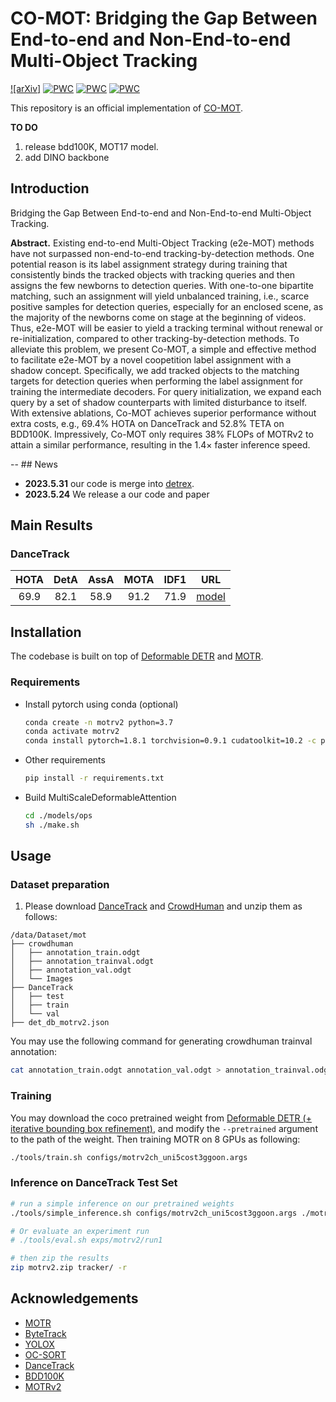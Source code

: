 # CO-MOT: Bridging the Gap Between End-to-end and Non-End-to-end Multi-Object Tracking


[![arXiv]](https://arxiv.org/abs/2305.12724)
[![PWC](https://img.shields.io/endpoint.svg?url=https://paperswithcode.com/badge/bridging-the-gap-between-end-to-end-and-non/multi-object-tracking-on-dancetrack)](https://paperswithcode.com/sota/multi-object-tracking-on-dancetrack?p=bridging-the-gap-between-end-to-end-and-non)
[![PWC](https://img.shields.io/endpoint.svg?url=https://paperswithcode.com/badge/bridging-the-gap-between-end-to-end-and-non/multi-object-tracking-on-bdd100k)](https://paperswithcode.com/sota/multi-object-tracking-on-bdd100k?p=bridging-the-gap-between-end-to-end-and-non)
[![PWC](https://img.shields.io/endpoint.svg?url=https://paperswithcode.com/badge/bridging-the-gap-between-end-to-end-and-non/multi-object-tracking-on-mot17)](https://paperswithcode.com/sota/multi-object-tracking-on-mot17?p=bridging-the-gap-between-end-to-end-and-non)
<!-- [![PWC](https://img.shields.io/endpoint.svg?url=https://paperswithcode.com/badge/motrv2-bootstrapping-end-to-end-multi-object/multi-object-tracking-on-dancetrack)](https://paperswithcode.com/sota/multi-object-tracking-on-dancetrack?p=motrv2-bootstrapping-end-to-end-multi-object)
[![PWC](https://img.shields.io/endpoint.svg?url=https://paperswithcode.com/badge/motrv2-bootstrapping-end-to-end-multi-object/multiple-object-tracking-on-bdd100k)](https://paperswithcode.com/sota/multiple-object-tracking-on-bdd100k?p=motrv2-bootstrapping-end-to-end-multi-object) -->

This repository is an official implementation of [CO-MOT](https://arxiv.org/abs/2305.12724).



**TO DO**
1. release bdd100K, MOT17 model.
2. add DINO backbone

## Introduction

Bridging the Gap Between End-to-end and Non-End-to-end Multi-Object Tracking.

<!-- ![Overview](https://raw.githubusercontent.com/zyayoung/oss/main/motrv2_main.jpg) -->

**Abstract.** Existing end-to-end Multi-Object Tracking (e2e-MOT) methods have not surpassed non-end-to-end tracking-by-detection methods. One potential reason is its label assignment strategy during training that consistently binds the tracked objects with tracking queries and then assigns the few newborns to detection queries. With one-to-one bipartite matching, such an assignment will yield unbalanced training, i.e., scarce positive samples for detection queries, especially for an enclosed scene, as the majority of the newborns come on stage at the beginning of videos. Thus, e2e-MOT will be easier to yield a tracking terminal without renewal or re-initialization, compared to other tracking-by-detection methods. To alleviate this problem, we present Co-MOT, a simple and effective method to facilitate e2e-MOT by a novel coopetition label assignment with a shadow concept. Specifically, we add tracked objects to the matching targets for detection queries when performing the label assignment for training the intermediate decoders. For query initialization, we expand each query by a set of shadow counterparts with limited disturbance to itself. With extensive ablations, Co-MOT achieves superior performance without extra costs, e.g., 69.4% HOTA on DanceTrack and 52.8% TETA on BDD100K. Impressively, Co-MOT only requires 38\% FLOPs of MOTRv2 to attain a similar performance, resulting in the 1.4× faster inference speed.

-- ## News
- **2023.5.31** our code is merge into [detrex](https://github.com/IDEA-Research/detrex).
- **2023.5.24** We release a our code and paper


## Main Results

### DanceTrack

| **HOTA** | **DetA** | **AssA** | **MOTA** | **IDF1** |                                           **URL**                                           |
| :------: | :------: | :------: | :------: | :------: | :-----------------------------------------------------------------------------------------: |
|   69.9   |   82.1   |   58.9   |   91.2   |   71.9   | [model](https://drive.google.com/file/d/1rwUpcyufIMdfSIes5esytMk_Phn3i-3b/view?usp=share_link) |




## Installation

The codebase is built on top of [Deformable DETR](https://github.com/fundamentalvision/Deformable-DETR) and [MOTR](https://github.com/megvii-research/MOTR).

### Requirements

* Install pytorch using conda (optional)

    ```bash
    conda create -n motrv2 python=3.7
    conda activate motrv2
    conda install pytorch=1.8.1 torchvision=0.9.1 cudatoolkit=10.2 -c pytorch
    ```

* Other requirements
    ```bash
    pip install -r requirements.txt
    ```

* Build MultiScaleDeformableAttention
    ```bash
    cd ./models/ops
    sh ./make.sh
    ```

## Usage

### Dataset preparation

1. Please download [DanceTrack](https://dancetrack.github.io/) and [CrowdHuman](https://www.crowdhuman.org/) and unzip them as follows:

```
/data/Dataset/mot
├── crowdhuman
│   ├── annotation_train.odgt
│   ├── annotation_trainval.odgt
│   ├── annotation_val.odgt
│   └── Images
├── DanceTrack
│   ├── test
│   ├── train
│   └── val
├── det_db_motrv2.json
```

You may use the following command for generating crowdhuman trainval annotation:

```bash
cat annotation_train.odgt annotation_val.odgt > annotation_trainval.odgt
```

### Training

You may download the coco pretrained weight from [Deformable DETR (+ iterative bounding box refinement)](https://github.com/fundamentalvision/Deformable-DETR#:~:text=config%0Alog-,model,-%2B%2B%20two%2Dstage%20Deformable), and modify the `--pretrained` argument to the path of the weight. Then training MOTR on 8 GPUs as following:

```bash 
./tools/train.sh configs/motrv2ch_uni5cost3ggoon.args
```

### Inference on DanceTrack Test Set

```bash
# run a simple inference on our pretrained weights
./tools/simple_inference.sh configs/motrv2ch_uni5cost3ggoon.args ./motrv2_dancetrack.pth

# Or evaluate an experiment run
# ./tools/eval.sh exps/motrv2/run1

# then zip the results
zip motrv2.zip tracker/ -r
```

## Acknowledgements

- [MOTR](https://github.com/megvii-research/MOTR)
- [ByteTrack](https://github.com/ifzhang/ByteTrack)
- [YOLOX](https://github.com/Megvii-BaseDetection/YOLOX)
- [OC-SORT](https://github.com/noahcao/OC_SORT)
- [DanceTrack](https://github.com/DanceTrack/DanceTrack)
- [BDD100K](https://github.com/bdd100k/bdd100k)
- [MOTRv2](https://github.com/megvii-research/MOTRv2)

